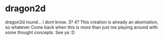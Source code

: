 # dragon2d
dragon2d round... i dont know. 3? 4? This creation is already an abomiation, so whatever
Come back when this is more than just me playing around with some thought concepts. 
See ya :D
